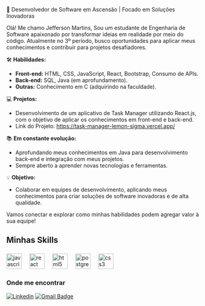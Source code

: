 

🚀 Desenvolvedor de Software em Ascensão | Focado em Soluções Inovadoras

Olá! Me chamo Jefferson Martins, Sou um estudante de Engenharia de Software apaixonado por transformar ideias em realidade por meio do código. Atualmente no 3º período, busco oportunidades para aplicar meus conhecimentos e contribuir para projetos desafiadores.

🛠️ **Habilidades:**

*   **Front-end:** HTML, CSS, JavaScript, React, Bootstrap, Consumo de APIs.
*   **Back-end:** SQL, Java (em aprofundamento).
*   **Outras:** Conhecimento em C (adquirindo na faculdade).

💻 **Projetos:**
*   Desenvolvimento de um aplicativo de Task Manager utilizando React.js, com o objetivo de aplicar os conhecimentos em front-end e back-end.
*   Link do Projeto: https://task-manager-lemon-sigma.vercel.app/

📚 **Em constante evolução:**
*   Aprofundando meus conhecimentos em Java para desenvolvimento back-end e integração com meus projetos.
*   Sempre aberto a aprender novas tecnologias e ferramentas.

💡 **Objetivo:**
*   Colaborar em equipes de desenvolvimento, aplicando meus conhecimentos para criar soluções de software inovadoras e de alta qualidade.

Vamos conectar e explorar como minhas habilidades podem agregar valor à sua equipe!

<h2 align="left">Minhas Skills</h2>

###

<div align="left">
  <img src="https://cdn.jsdelivr.net/gh/devicons/devicon/icons/javascript/javascript-original.svg" height="40" alt="javascript logo"  />
  <img width="12" />
  <img src="https://cdn.jsdelivr.net/gh/devicons/devicon/icons/react/react-original.svg" height="40" alt="react logo"  />
  <img width="12" />
  <img src="https://cdn.jsdelivr.net/gh/devicons/devicon/icons/html5/html5-original.svg" height="40" alt="html5 logo"  />
  <img width="12" />
  <img src="https://cdn.jsdelivr.net/gh/devicons/devicon/icons/postgresql/postgresql-original.svg" height="40" alt="postgresql logo"  />
  <img width="12" />
  <img src="https://cdn.jsdelivr.net/gh/devicons/devicon/icons/css3/css3-original.svg" height="40" alt="css3 logo"  />
  <img width="12" />
</div>

###

<h3>Onde me encontrar</h3>

[![Linkedin](https://img.shields.io/badge/-Jefferson-blue?style=flat-square&logo=Linkedin&logoColor=white&link=https://www.linkedin.com/in/jefferson-martins-mendes/)](https://www.linkedin.com/in/jefferson-martins-mendes/)
[![Gmail Badge](https://img.shields.io/badge/-Jefferson-006bed?style=flat-square&logo=Gmail&logoColor=white&link=mailto:jeffersonmartinsmendes@gmail.com)](mailto:jeffersonmartinsmendes@gmail.com)

<!---
jeffmmartins/jeffmmartins is a ✨ special ✨ repository because its `README.md` (this file) appears on your GitHub profile.
You can click the Preview link to take a look at your changes.
--->




